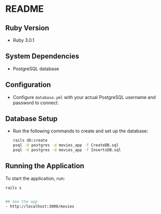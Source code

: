 # README

## Ruby Version
- Ruby 3.0.1

## System Dependencies
- PostgreSQL database

## Configuration
- Configure `database.yml` with your actual PostgreSQL username and password to connect.

## Database Setup
- Run the following commands to create and set up the database:
  ```bash
  rails db:create
  psql -U postgres -d movies_app -f CreateDB.sql
  psql -U postgres -d movies_app -f InsertsDB.sql

## Running the Application
To start the application, run:
  ```bash
  rails s


## See the app
- http://localhost:3000/movies
